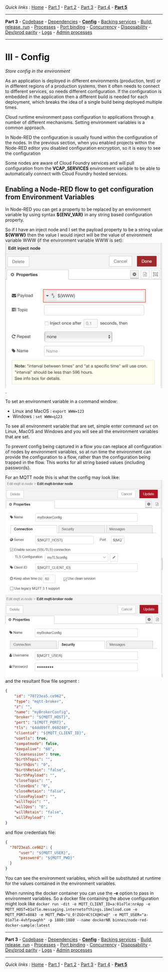 *Quick links :*
[Home](/README.md) - [Part 1](../part1/README.md) - [Part 2](../part2/README.md) - [Part 3](../part3/README.md) - [Part 4](../part4/README.md) - [**Part 5**](../part5/README.md)
***
**Part 3** - [Codebase](CODEBASE.md) - [Dependencies](DEPENDENCIES.md) - [**Config**](CONFIG.md) - [Backing services](BACKING.md) - [Build, release, run](BUILD.md) - [Processes](PROCESSES.md) - [Port binding](PORT.md) - [Concurrency](CONCURRENCY.md) - [Disposability](DISPOSABILITY.md) - [Dev/prod parity](PARITY.md) - [Logs](LOGS.md) - [Admin processes](ADMIN.md)
***

# III - Config

*Store config in the environment*

As an application is deployed in different environments (production, test) or in different regions of a production systems, then it often needs to connect to different services, so needs different configuration.  If the configuration is embedded in the application then a different build is needed for each deployment, which breaks the idea of a single build being deployed multiple times.

Cloud runtime environment pass configuration to applications through a number of different mechanisms.  Setting environment variables is a common approach.

In Node-RED the configuration is usually found within the configuration of the nodes.  In the previous section, when you enabled projects within the Node-RED editor you disabled configuration encryption, so it is easy to see the configuration

Some nodes are aware of Cloud Foundry services and will pull configuration from the **VCAP_SERVICES** environment variable to be able to automatically connect with Cloud Foundry hosted services.

## Enabling a Node-RED flow to get configuration from Environment Variables

In Node-RED you can get a property to be replaced by an environment variable by using syntax **${ENV_VAR}** in any string based configuration property.

So if I have an inject node and I set the payload property to be a string value **${WWW}** then the value I would inject will be the value of environment variable WWW (if the environment variable WWW is set):
![env var substitutions](image/envVarSubst.png).

To set an environment variable in a command window:
- Linux and MacOS : `export WWW=123`
- Windows : `set WWW=q123`

To see all environment variable that are set, simple enter command `set` on Linux, MacOS and Windows and you will see all the environment variables that are set.

To prevent config being captured in a flow you can replace all configuration of nodes by environment variables, so at run time the environment can provide the configuration to a flow, rather than the configuration being trapped in the flow.  This works for all string based values (including passwords).

For an MQTT node this is what the config may look like:
![MQTT Config](image/mqttBrokerConfig.png) ![MQTT Security conifig](image/mqttBrokerSecurityConfig.png) and the resultant flow file segment :

```JSON
{
    "id": "70723ea5.ce962",
    "type": "mqtt-broker",
    "z": "",
    "name": "myBrokerConfig",
    "broker": "${MQTT_HOST}",
    "port": "${MQTT_PORT}",
    "tls": "64dd09ff.068248",
    "clientid": "${MQTT_CLIENT_ID}",
    "usetls": true,
    "compatmode": false,
    "keepalive": "60",
    "cleansession": true,
    "birthTopic": "",
    "birthQos": "0",
    "birthRetain": "false",
    "birthPayload": "",
    "closeTopic": "",
    "closeQos": "0",
    "closeRetain": "false",
    "closePayload": "",
    "willTopic": "",
    "willQos": "0",
    "willRetain": "false",
    "willPayload": ""
}
```

and flow credentials file:

```JSON
{
  "70723ea5.ce962": {
      "user": "${MQTT_USER}",
      "password": "${MQTT_PWD}"
  }
}
```

You can see the environment variables, which will be substituted at runtime for the values contained in the environment variables.

When running the docker container you can use the **-e** option to pass in environment variables.  So a docker file containing the above configuration might look like `docker run -dit -e MQTT_CLIENT_ID=a:01o7le:nrApp -e MQTT_HOST=01o7le.messaging.internetofthings.ibmcloud.com -e MQTT_PORT=8883 -e MQTT_PWD="U_0!ZGOr4CtCX@H)w@" -e MQTT_USER="a-01o7le-4vhfpuwghh" -p 1880:1880 --name dockerNR binnes/node-red-docker-sample:latest`

***
**Part 3** - [Codebase](CODEBASE.md) - [Dependencies](DEPENDENCIES.md) - [**Config**](CONFIG.md) - [Backing services](BACKING.md) - [Build, release, run](BUILD.md) - [Processes](PROCESSES.md) - [Port binding](PORT.md) - [Concurrency](CONCURRENCY.md) - [Disposability](DISPOSABILITY.md) - [Dev/prod parity](PARITY.md) - [Logs](LOGS.md) - [Admin processes](ADMIN.md)
***
*Quick links :*
[Home](/README.md) - [Part 1](../part1/README.md) - [Part 2](../part2/README.md) - [Part 3](../part3/README.md) - [Part 4](../part4/README.md) - [**Part 5**](../part5/README.md)
